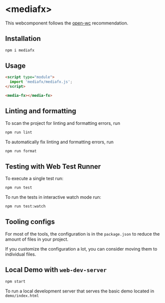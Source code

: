 # \<mediafx>

This webcomponent follows the [open-wc](https://github.com/open-wc/open-wc) recommendation.

## Installation

```bash
npm i mediafx
```

## Usage

```html
<script type="module">
  import 'mediafx/mediafx.js';
</script>

<media-fx></media-fx>
```

## Linting and formatting

To scan the project for linting and formatting errors, run

```bash
npm run lint
```

To automatically fix linting and formatting errors, run

```bash
npm run format
```

## Testing with Web Test Runner

To execute a single test run:

```bash
npm run test
```

To run the tests in interactive watch mode run:

```bash
npm run test:watch
```


## Tooling configs

For most of the tools, the configuration is in the `package.json` to reduce the amount of files in your project.

If you customize the configuration a lot, you can consider moving them to individual files.

## Local Demo with `web-dev-server`

```bash
npm start
```

To run a local development server that serves the basic demo located in `demo/index.html`
